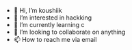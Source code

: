 - 👋 Hi, I’m koushiik
- 👀 I’m interested in hackking
- 🌱 I’m currently learning c
- 💞️ I’m looking to collaborate on anything
- 📫 How to reach me via email

<!---
Codehunter0009/Codehunter0009 is a ✨ special ✨ repository because its `README.md` (this file) appears on your GitHub profile.
You can click the Preview link to take a look at your changes.
--->
